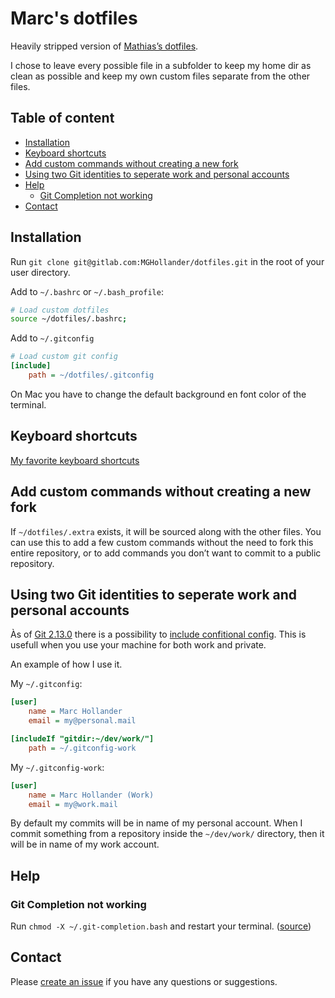 # Marc's dotfiles

Heavily stripped version of [Mathias’s dotfiles](https://github.com/mathiasbynens/dotfiles).

I chose to leave every possible file in a subfolder to keep my home dir as clean as possible and keep my own custom files separate from the other files.

## Table of content <!-- omit in toc -->

- [Installation](#installation)
- [Keyboard shortcuts](#keyboard-shortcuts)
- [Add custom commands without creating a new fork](#add-custom-commands-without-creating-a-new-fork)
- [Using two Git identities to seperate work and personal accounts](#using-two-git-identities-to-seperate-work-and-personal-accounts)
- [Help](#help)
  - [Git Completion not working](#git-completion-not-working)
- [Contact](#contact)

## Installation

Run `git clone git@gitlab.com:MGHollander/dotfiles.git` in the root of your user directory.

Add to `~/.bashrc` or `~/.bash_profile`:

```bash
# Load custom dotfiles
source ~/dotfiles/.bashrc;
```

Add to `~/.gitconfig`

```ini
# Load custom git config
[include]
    path = ~/dotfiles/.gitconfig
```

On Mac you have to change the default background en font color of the terminal.

## Keyboard shortcuts

[My favorite keyboard shortcuts](KEYBOARD-SHORTCUTS.md)

## Add custom commands without creating a new fork

If `~/dotfiles/.extra` exists, it will be sourced along with the other files. You can use this to add a few custom commands without the need to fork this entire repository, or to add commands you don’t want to commit to a public repository.

## Using two Git identities to seperate work and personal accounts

Às of [Git 2.13.0](https://github.com/git/git/blob/v2.13.0/Documentation/RelNotes/2.13.0.txt) there is a possibility to [include confitional config](https://git-scm.com/docs/git-config#_conditional_includes). This is usefull when you use your machine for both work and private.

An example of how I use it.

My `~/.gitconfig`:

```ini
[user]
    name = Marc Hollander
    email = my@personal.mail

[includeIf "gitdir:~/dev/work/"]
    path = ~/.gitconfig-work
```

My `~/.gitconfig-work`:

```ini
[user]
    name = Marc Hollander (Work)
    email = my@work.mail
```

By default my commits will be in name of my personal account. When I commit something from a repository inside the `~/dev/work/` directory, then it will be in name of my work account.

## Help

### Git Completion not working

Run `chmod -X ~/.git-completion.bash` and restart your terminal. ([source](http://thegeekywizard.com/2014/03/autocomplete-for-git-mac-osx-terminal/))

## Contact

Please [create an issue](https://gitlab.com/MGHollander/dotfiles/issues) if you have any questions or suggestions.

